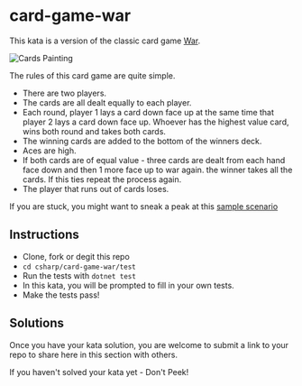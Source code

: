 # card-game-war

This kata is a version of the classic card game [War](http://en.wikipedia.org/wiki/War_%28card_game%29).

![Cards Painting](../../images/cardspainting.gif)


The rules of this card game are quite simple.

- There are two players.
- The cards are all dealt equally to each player.
- Each round, player 1 lays a card down face up at the same time that
  player 2 lays a card down face up.  Whoever has the highest value
  card, wins both round and takes both cards.
- The winning cards are added to the bottom of the winners deck.
- Aces are high.
- If both cards are of equal value - three cards are dealt from each hand face down and then 1 more face up to war again. the winner takes all the cards. If this ties repeat the process again.
- The player that runs out of cards loses.

If you are stuck, you might want to sneak a peak at this [sample scenario](sample_scenario.md)

## Instructions

- Clone, fork or degit this repo
- `cd csharp/card-game-war/test`
- Run the tests with `dotnet test`
- In this kata, you will be prompted to fill in your own tests.
- Make the tests pass!

## Solutions

Once you have your kata solution, you are welcome to submit a link to your repo to share here in this section with others.



If you haven't solved your kata yet - Don't Peek!
